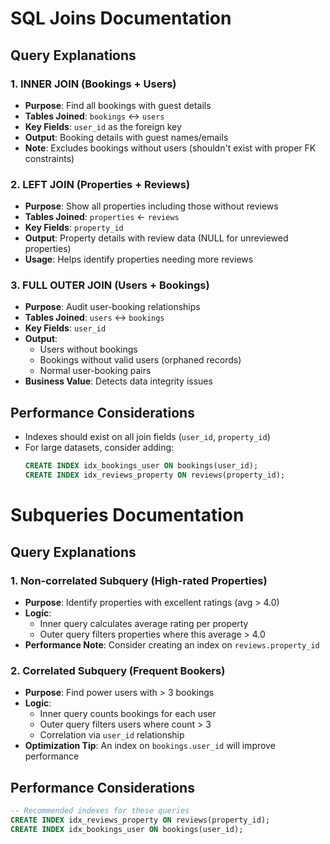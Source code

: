# SQL Joins Documentation

## Query Explanations

### 1. INNER JOIN (Bookings + Users)
- **Purpose**: Find all bookings with guest details
- **Tables Joined**: `bookings` ↔ `users`
- **Key Fields**: `user_id` as the foreign key
- **Output**: Booking details with guest names/emails
- **Note**: Excludes bookings without users (shouldn't exist with proper FK constraints)

### 2. LEFT JOIN (Properties + Reviews)
- **Purpose**: Show all properties including those without reviews
- **Tables Joined**: `properties` ← `reviews`
- **Key Fields**: `property_id`
- **Output**: Property details with review data (NULL for unreviewed properties)
- **Usage**: Helps identify properties needing more reviews

### 3. FULL OUTER JOIN (Users + Bookings)
- **Purpose**: Audit user-booking relationships
- **Tables Joined**: `users` ↔ `bookings`
- **Key Fields**: `user_id`
- **Output**:
  - Users without bookings
  - Bookings without valid users (orphaned records)
  - Normal user-booking pairs
- **Business Value**: Detects data integrity issues

## Performance Considerations
- Indexes should exist on all join fields (`user_id`, `property_id`)
- For large datasets, consider adding:
  ```sql
  CREATE INDEX idx_bookings_user ON bookings(user_id);
  CREATE INDEX idx_reviews_property ON reviews(property_id);


# Subqueries Documentation

## Query Explanations

### 1. Non-correlated Subquery (High-rated Properties)
- **Purpose**: Identify properties with excellent ratings (avg > 4.0)
- **Logic**:
  - Inner query calculates average rating per property
  - Outer query filters properties where this average > 4.0
- **Performance Note**: Consider creating an index on `reviews.property_id`

### 2. Correlated Subquery (Frequent Bookers)
- **Purpose**: Find power users with > 3 bookings
- **Logic**:
  - Inner query counts bookings for each user
  - Outer query filters users where count > 3
  - Correlation via `user_id` relationship
- **Optimization Tip**: An index on `bookings.user_id` will improve performance

## Performance Considerations
```sql
-- Recommended indexes for these queries
CREATE INDEX idx_reviews_property ON reviews(property_id);
CREATE INDEX idx_bookings_user ON bookings(user_id);

